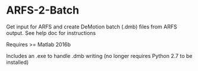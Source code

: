 # ARFS-2-Batch
Get input for ARFS and create DeMotion batch (.dmb) files from ARFS output.
See help doc for instructions

Requires >= Matlab 2016b

Includes an .exe to handle .dmb writing (no longer requires Python 2.7 to be installed)
